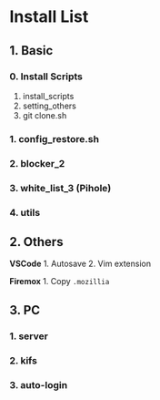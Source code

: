 
# Install List

## 1. Basic

### 0. Install Scripts

1. install_scripts
1. setting_others
1. git clone.sh

### 1. config_restore.sh

### 2. blocker_2

### 3. white_list_3 (Pihole)

### 4. utils

## 2. Others

**VSCode** 
    1. Autosave
    2. Vim extension

**Firemox**
    1. Copy `.mozillia`


## 3. PC

### 1. server

### 2. kifs

### 3. auto-login
